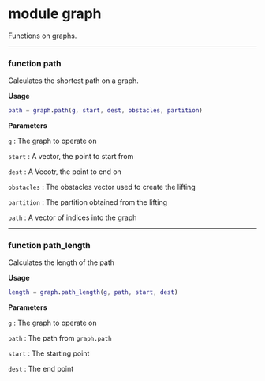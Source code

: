 # <span class="code"> <span class="mod">module</span> graph </span>

Functions on graphs.

<hr>

### <span class="code"> <span class="fun">function </span> path </span>

Calculates the shortest path on a graph.

**Usage**

```matlab
path = graph.path(g, start, dest, obstacles, partition)
```

**Parameters**

`g`
: The graph to operate on

`start`
: A vector, the point to start from

`dest`
: A Vecotr, the point to end on

`obstacles`
: The obstacles vector used to create the lifting

`partition`
: The partition obtained from the lifting

`path`
: A vector of indices into the graph


<hr>

### <span class="code"> <span class="fun">function </span> path_length </span>

Calculates the length of the path

**Usage**

```matlab
length = graph.path_length(g, path, start, dest)
```

**Parameters**

`g`
: The graph to operate on

`path`
: The path from `graph.path`

`start`
: The starting point

`dest`
: The end point



